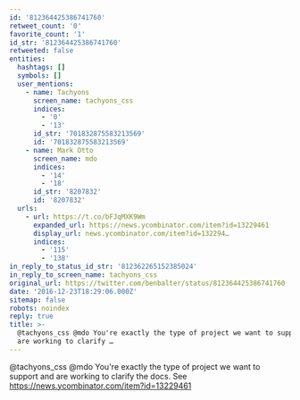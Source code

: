 ```yaml
---
id: '812364425386741760'
retweet_count: '0'
favorite_count: '1'
id_str: '812364425386741760'
retweeted: false
entities:
  hashtags: []
  symbols: []
  user_mentions:
    - name: Tachyons
      screen_name: tachyons_css
      indices:
        - '0'
        - '13'
      id_str: '701832875583213569'
      id: '701832875583213569'
    - name: Mark Otto
      screen_name: mdo
      indices:
        - '14'
        - '18'
      id_str: '8207832'
      id: '8207832'
  urls:
    - url: https://t.co/bFJqMXK9Wm
      expanded_url: https://news.ycombinator.com/item?id=13229461
      display_url: news.ycombinator.com/item?id=132294…
      indices:
        - '115'
        - '138'
in_reply_to_status_id_str: '812362265152385024'
in_reply_to_screen_name: tachyons_css
original_url: https://twitter.com/benbalter/status/812364425386741760
date: '2016-12-23T18:29:06.000Z'
sitemap: false
robots: noindex
reply: true
title: >-
  @tachyons_css @mdo You're exactly the type of project we want to support and
  are working to clarify …
---
```


@tachyons_css @mdo You're exactly the type of project we want to support and are working to clarify the docs. See  https://news.ycombinator.com/item?id=13229461